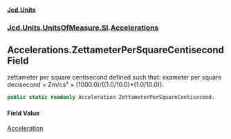 #### [Jcd.Units](index 'index')
### [Jcd.Units.UnitsOfMeasure.SI](Jcd.Units.UnitsOfMeasure.SI 'Jcd.Units.UnitsOfMeasure.SI').[Accelerations](Accelerations 'Jcd.Units.UnitsOfMeasure.SI.Accelerations')

## Accelerations.ZettameterPerSquareCentisecond Field

zettameter per square centisecond defined such that: exameter per square decisecond = Zm/cs² ×
(1000.0)/((1.0/10.0)*(1.0/10.0)).

```csharp
public static readonly Acceleration ZettameterPerSquareCentisecond;
```

#### Field Value
[Acceleration](Acceleration 'Jcd.Units.UnitTypes.Acceleration')